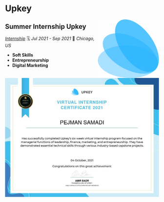 # Upkey

<a href="https://upkey.com">
    <img width="200px" align="right" src="/img/logo/upkey.png"/>
</a>

## Summer Internship Upkey

_<u>Internship</u>_ 🗓️ _Jul 2021 - Sep 2021_ 📍 _Chicago, US_

- **Soft Skills**
- **Entrepreneurship**
- **Digital Marketing**

<img src="/img/certs/cert.jpeg"/>
